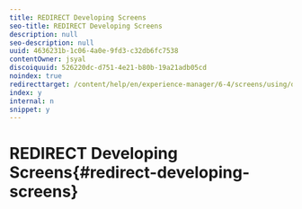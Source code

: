 ```yaml
---
title: REDIRECT Developing Screens
seo-title: REDIRECT Developing Screens
description: null
seo-description: null
uuid: 4636231b-1c06-4a0e-9fd3-c32db6fc7538
contentOwner: jsyal
discoiquuid: 526220dc-d751-4e21-b80b-19a21adb05cd
noindex: true
redirecttarget: /content/help/en/experience-manager/6-4/screens/using/developing-screens
index: y
internal: n
snippet: y
---
```


# REDIRECT Developing Screens{#redirect-developing-screens}

